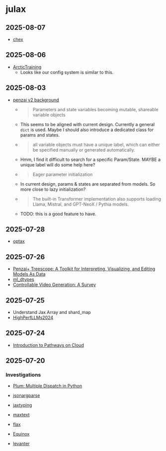 # julax

## 2025-08-07

- [chex](https://github.com/google-deepmind/chex)

## 2025-08-06

- [ArcticTraining](https://arctictraining.readthedocs.io/en/latest/index.html)
    - Looks like our config system is similar to this.

## 2025-08-03

- [penzai v2 background](https://penzai.readthedocs.io/en/stable/guides/v2_differences.html)
    - > Parameters and state variables becoming mutable, shareable variable objects
    - This seems to be aligned with current design. Currently a general `dict` is used. Maybe I should also introduce a dedicated class for params and states.
    - > all variable objects must have a unique label, which can either be specified manually or generated automatically.
    - Hmm, I find it difficult to search for a specific Param/State. MAYBE a unique label will do some help here?
    - > Eager parameter initialization
    - In current design, params & states are separated from models. So more close to lazy initialization?
    - > The built-in Transformer implementation also supports loading Llama, Mistral, and GPT-NeoX / Pythia models.
    - TODO: this is a good feature to have.

## 2025-07-28

- [optax](https://optax.readthedocs.io/en/latest/getting_started.html)

## 2025-07-26

- [Penzai+ Treescope: A Toolkit for Interpreting, Visualizing, and Editing Models As Data](https://github.com/google-deepmind/penzai)
- [ml_dtypes](https://github.com/jax-ml/ml_dtypes)
- [Controllable Video Generation: A Survey](https://arxiv.org/pdf/2507.16869)

## 2025-07-25

- Understand Jax Array and shard_map
- [HighPerfLLMs2024](https://github.com/rwitten/HighPerfLLMs2024)

## 2025-07-24

- [Introduction to Pathways on Cloud](https://cloud.google.com/ai-hypercomputer/docs/workloads/pathways-on-cloud/pathways-intro)

## 2025-07-20

### Investigations

- [Plum: Multiple Dispatch in Python](https://github.com/beartype/plum)
- [jsonargparse](https://github.com/omni-us/jsonargparse)
- [jaxtyping](https://github.com/patrick-kidger/jaxtyping)

- [maxtext](https://github.com/AI-Hypercomputer/maxtext)
- [flax](https://github.com/google/flax)
- [Equinox](https://docs.kidger.site/equinox/)
- [levanter](https://github.com/stanford-crfm/levanter)